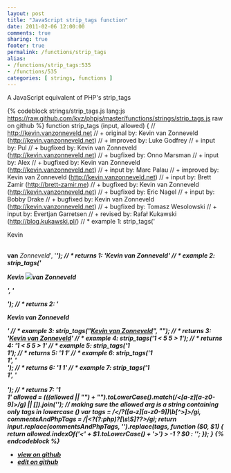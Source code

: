 ```yaml
---
layout: post
title: "JavaScript strip_tags function"
date: 2011-02-06 12:00:00
comments: true
sharing: true
footer: true
permalink: /functions/strip_tags
alias:
- /functions/strip_tags:535
- /functions/535
categories: [ strings, functions ]
---
```

A JavaScript equivalent of PHP's strip_tags
<!-- more -->
{% codeblock strings/strip_tags.js lang:js https://raw.github.com/kvz/phpjs/master/functions/strings/strip_tags.js raw on github %}
function strip_tags (input, allowed) {
    // http://kevin.vanzonneveld.net
    // +   original by: Kevin van Zonneveld (http://kevin.vanzonneveld.net)
    // +   improved by: Luke Godfrey
    // +      input by: Pul
    // +   bugfixed by: Kevin van Zonneveld (http://kevin.vanzonneveld.net)
    // +   bugfixed by: Onno Marsman
    // +      input by: Alex
    // +   bugfixed by: Kevin van Zonneveld (http://kevin.vanzonneveld.net)
    // +      input by: Marc Palau
    // +   improved by: Kevin van Zonneveld (http://kevin.vanzonneveld.net)
    // +      input by: Brett Zamir (http://brett-zamir.me)
    // +   bugfixed by: Kevin van Zonneveld (http://kevin.vanzonneveld.net)
    // +   bugfixed by: Eric Nagel
    // +      input by: Bobby Drake
    // +   bugfixed by: Kevin van Zonneveld (http://kevin.vanzonneveld.net)
    // +   bugfixed by: Tomasz Wesolowski
    // +      input by: Evertjan Garretsen
    // +    revised by: Rafał Kukawski (http://blog.kukawski.pl/)
    // *     example 1: strip_tags('<p>Kevin</p> <br /><b>van</b> <i>Zonneveld</i>', '<i><b>');
    // *     returns 1: 'Kevin <b>van</b> <i>Zonneveld</i>'
    // *     example 2: strip_tags('<p>Kevin <img src="someimage.png" onmouseover="someFunction()">van <i>Zonneveld</i></p>', '<p>');
    // *     returns 2: '<p>Kevin van Zonneveld</p>'
    // *     example 3: strip_tags("<a href='http://kevin.vanzonneveld.net'>Kevin van Zonneveld</a>", "<a>");
    // *     returns 3: '<a href='http://kevin.vanzonneveld.net'>Kevin van Zonneveld</a>'
    // *     example 4: strip_tags('1 < 5 5 > 1');
    // *     returns 4: '1 < 5 5 > 1'
    // *     example 5: strip_tags('1 <br/> 1');
    // *     returns 5: '1  1'
    // *     example 6: strip_tags('1 <br/> 1', '<br>');
    // *     returns 6: '1  1'
    // *     example 7: strip_tags('1 <br/> 1', '<br><br/>');
    // *     returns 7: '1 <br/> 1'
    allowed = (((allowed || "") + "").toLowerCase().match(/<[a-z][a-z0-9]*>/g) || []).join(''); // making sure the allowed arg is a string containing only tags in lowercase (<a><b><c>)
    var tags = /<\/?([a-z][a-z0-9]*)\b[^>]*>/gi,
        commentsAndPhpTags = /<!--[\s\S]*?-->|<\?(?:php)?[\s\S]*?\?>/gi;
    return input.replace(commentsAndPhpTags, '').replace(tags, function ($0, $1) {
        return allowed.indexOf('<' + $1.toLowerCase() + '>') > -1 ? $0 : '';
    });
}
{% endcodeblock %}
<ul>
 <li><a href="https://github.com/kvz/phpjs/blob/master/functions/strings/strip_tags.js">view on github</a></li>
 <li><a href="https://github.com/kvz/phpjs/edit/master/functions/strings/strip_tags.js">edit on github</a></li>
</ul>
